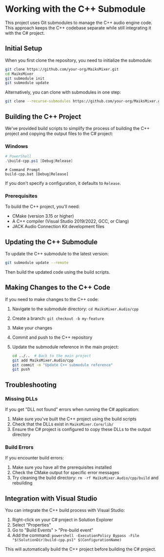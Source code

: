 # Working with the C++ Submodule

This project uses Git submodules to manage the C++ audio engine code. This approach keeps the C++ codebase separate while still integrating it with the C# project.

## Initial Setup

When you first clone the repository, you need to initialize the submodule:

```bash
git clone https://github.com/your-org/MaiksMixer.git
cd MaiksMixer
git submodule init
git submodule update
```

Alternatively, you can clone with submodules in one step:

```bash
git clone --recurse-submodules https://github.com/your-org/MaiksMixer.git
```

## Building the C++ Project

We've provided build scripts to simplify the process of building the C++ project and copying the output files to the C# project:

### Windows

```powershell
# PowerShell
.\build-cpp.ps1 [Debug|Release]
```

```batch
# Command Prompt
build-cpp.bat [Debug|Release]
```

If you don't specify a configuration, it defaults to `Release`.

### Prerequisites

To build the C++ project, you'll need:

- CMake (version 3.15 or higher)
- A C++ compiler (Visual Studio 2019/2022, GCC, or Clang)
- JACK Audio Connection Kit development files

## Updating the C++ Submodule

To update the C++ submodule to the latest version:

```bash
git submodule update --remote
```

Then build the updated code using the build scripts.

## Making Changes to the C++ Code

If you need to make changes to the C++ code:

1. Navigate to the submodule directory: `cd MaiksMixer.Audio/cpp`
2. Create a branch: `git checkout -b my-feature`
3. Make your changes
4. Commit and push to the C++ repository
5. Update the submodule reference in the main project:

   ```bash
   cd ../..  # Back to the main project
   git add MaiksMixer.Audio/cpp
   git commit -m "Update C++ submodule reference"
   git push
   ```

## Troubleshooting

### Missing DLLs

If you get "DLL not found" errors when running the C# application:

1. Make sure you've built the C++ project using the build scripts
2. Check that the DLLs exist in `MaiksMixer.Core/lib/`
3. Ensure the C# project is configured to copy these DLLs to the output directory

### Build Errors

If you encounter build errors:

1. Make sure you have all the prerequisites installed
2. Check the CMake output for specific error messages
3. Try cleaning the build directory: `rm -rf MaiksMixer.Audio/cpp/build` and rebuilding

## Integration with Visual Studio

You can integrate the C++ build process with Visual Studio:

1. Right-click on your C# project in Solution Explorer
2. Select "Properties"
3. Go to "Build Events" > "Pre-build event"
4. Add the command: `powershell -ExecutionPolicy Bypass -File "$(SolutionDir)build-cpp.ps1" $(ConfigurationName)`

This will automatically build the C++ project before building the C# project.
